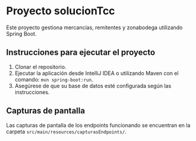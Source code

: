 # Proyecto solucionTcc

Este proyecto gestiona mercancías, remitentes y zonabodega utilizando Spring Boot.

## Instrucciones para ejecutar el proyecto

1. Clonar el repositorio.
2. Ejecutar la aplicación desde IntelliJ IDEA o utilizando Maven con el comando: `mvn spring-boot:run`.
3. Asegúrese de que su base de datos esté configurada según las instrucciones.

## Capturas de pantalla

Las capturas de pantalla de los endpoints funcionando se encuentran en la carpeta `src/main/resources/capturasEndpoints/`.
